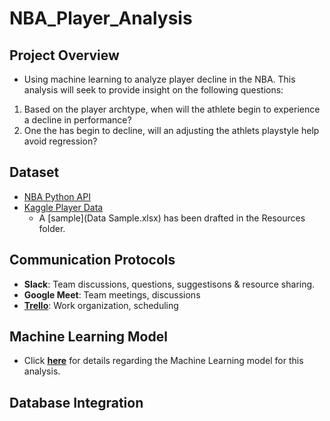 # NBA_Player_Analysis

## Project Overview

- Using machine learning to analyze player decline in the NBA. This analysis will seek to provide insight on the following questions:
1. Based on the player archtype, when will the athlete begin to experience a decline in performance?
2. One the has begin to decline, will an adjusting the athlets playstyle help avoid regression?

## Dataset

- [NBA Python API](https://pypi.org/project/nba-api/)
- [Kaggle Player Data](https://www.kaggle.com/drgilermo/nba-players-stats?select=player_data.csv)
  - A [sample](Data Sample.xlsx) has been drafted in the Resources folder.

## Communication Protocols

- **Slack**: Team discussions, questions, suggestisons & resource sharing.
- **Google Meet**: Team meetings, discussions
- **[Trello](https://trello.com/b/bpUG9Aoh/final-project-nba)**: Work organization, scheduling

## Machine Learning Model

- Click [**here**](ML/README.md) for details regarding the Machine Learning model for this analysis.

## Database Integration 
